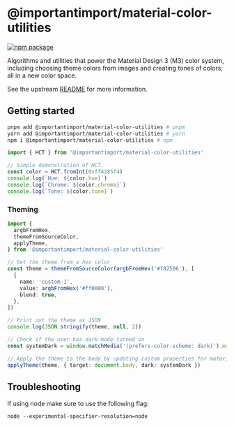 # @importantimport/material-color-utilities

[![npm package](https://img.shields.io/npm/v/@importantimport/material-color-utilities)](https://www.npmjs.com/package/@importantimport/material-color-utilities)

Algorithms and utilities that power the Material Design 3 (M3) color system,
including choosing theme colors from images and creating tones of colors; all in
a new color space.

See the upstream
[README](https://github.com/material-foundation/material-color-utilities#readme)
for more information.

## Getting started

```bash
pnpm add @importantimport/material-color-utilities # pnpm
yarn add @importantimport/material-color-utilities # yarn
npm i @importantimport/material-color-utilities # npm
```

```typescript
import { HCT } from '@importantimport/material-color-utilities'

// Simple demonstration of HCT.
const color = HCT.fromInt(0xff4285f4)
console.log(`Hue: ${color.hue}`)
console.log(`Chrome: ${color.chroma}`)
console.log(`Tone: ${color.tone}`)
```

### Theming

```typescript
import {
  argbFromHex,
  themeFromSourceColor,
  applyTheme,
} from '@importantimport/material-color-utilities'

// Get the theme from a hex color
const theme = themeFromSourceColor(argbFromHex('#f82506'), [
  {
    name: 'custom-1',
    value: argbFromHex('#ff0000'),
    blend: true,
  },
])

// Print out the theme as JSON
console.log(JSON.stringify(theme, null, 2))

// Check if the user has dark mode turned on
const systemDark = window.matchMedia('(prefers-color-scheme: dark)').matches

// Apply the theme to the body by updating custom properties for material tokens
applyTheme(theme, { target: document.body, dark: systemDark })
```

## Troubleshooting

If using node make sure to use the following flag:

```
node --experimental-specifier-resolution=node
```
